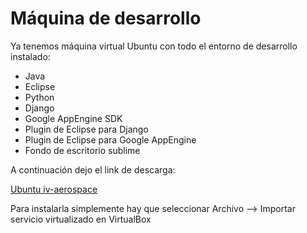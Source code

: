 Máquina de desarrollo
=====================

Ya tenemos máquina virtual Ubuntu con todo el entorno de desarrollo instalado:

* Java
* Eclipse
* Python
* Django
* Google AppEngine SDK
* Plugin de Eclipse para Django
* Plugin de Eclipse para Google AppEngine
* Fondo de escritorio sublime

A continuación dejo el link de descarga:

[Ubuntu iv-aerospace](https://mega.co.nz/#!5UMmhLCA!y1d1FPmGjKgGppnbBEJeHvu3IrEfvLxiA750MHsHjig)


Para instalarla simplemente hay que seleccionar Archivo --> Importar servicio virtualizado en VirtualBox
